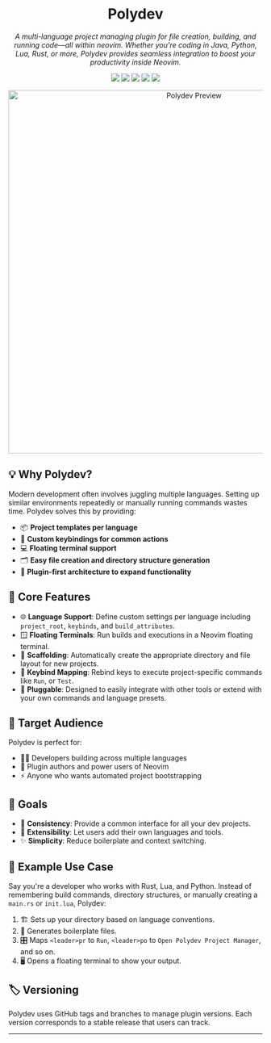 <h1 align="center">Polydev</h1>

<p align="center"><em>A multi-language project managing plugin for file creation, building, and running code—all within neovim. Whether you're coding in Java, Python, Lua, Rust, or more, Polydev provides seamless integration to boost your productivity inside Neovim.</em></p>

<p align="center">
  <img src="https://img.shields.io/badge/Lua-1e90ff?style=for-the-badge&logo=lua&logoColor=white" />
  <img src="https://img.shields.io/badge/Neovim-0.10%2B-32c48d?style=for-the-badge&logo=neovim&logoColor=white" />
  <img src="https://img.shields.io/github/stars/DarthMooMancer/Polydev?style=for-the-badge&logo=github" />
  <img src="https://img.shields.io/badge/License-MIT-yellow.svg?style=for-the-badge" />
  <img src="https://img.shields.io/badge/Docs-Available-blue?style=for-the-badge&logo=readthedocs&logoColor=white" />
</p>

<p align="center">
  <img src="https://github.com/user-attachments/assets/c8e84056-5080-4ec3-ba15-30be61faaf68" alt="Polydev Preview" width="720"/>
</p>

## 💡 Why Polydev?

Modern development often involves juggling multiple languages. Setting up similar environments repeatedly or manually running commands wastes time. Polydev solves this by providing:

- 📦 **Project templates per language**
- 🎯 **Custom keybindings for common actions**
- 💻 **Floating terminal support**
- 🗂 **Easy file creation and directory structure generation**
- 🔌 **Plugin-first architecture to expand functionality**

## 🔧 Core Features

- 🌐 **Language Support**: Define custom settings per language including `project_root`, `keybinds`, and `build_attributes`.
- 🪟 **Floating Terminals**: Run builds and executions in a Neovim floating terminal.
- 🧱 **Scaffolding**: Automatically create the appropriate directory and file layout for new projects.
- 🎹 **Keybind Mapping**: Rebind keys to execute project-specific commands like `Run`, or `Test`.
- 🔌 **Pluggable**: Designed to easily integrate with other tools or extend with your own commands and language presets.

## 👥 Target Audience

Polydev is perfect for:

- 🧑‍💻 Developers building across multiple languages
- 🔌 Plugin authors and power users of Neovim
- ⚡ Anyone who wants automated project bootstrapping

## 🎯 Goals

- 📏 **Consistency**: Provide a common interface for all your dev projects.
- 🧩 **Extensibility**: Let users add their own languages and tools.
- ✨ **Simplicity**: Reduce boilerplate and context switching.

## 🧪 Example Use Case

Say you're a developer who works with Rust, Lua, and Python. Instead of remembering build commands, directory structures, or manually creating a `main.rs` or `init.lua`, Polydev:

1. 🏗 Sets up your directory based on language conventions.
2. 📄 Generates boilerplate files.
3. 🎛 Maps `<leader>pr` to `Run`, `<leader>po` to `Open Polydev Project Manager`, and so on.
4. 🖥 Opens a floating terminal to show your output.

## 🏷 Versioning

Polydev uses GitHub tags and branches to manage plugin versions. Each version corresponds to a stable release that users can track.

---
